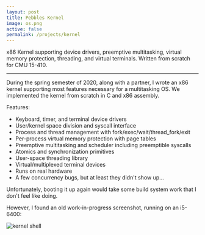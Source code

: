 ```yaml
---
layout: post
title: Pebbles Kernel
image: os.png
active: false
permalink: /projects/kernel
---
```


x86 Kernel supporting device drivers, preemptive multitasking, virtual memory protection, threading, and virtual terminals. Written from scratch for CMU 15-410.

<!--end_excerpt-->

---

During the spring semester of 2020, along with a partner, I wrote an x86 kernel supporting most features necessary for a multitasking OS. We implemented the kernel from scratch in C and x86 assembly.

Features:
- Keyboard, timer, and terminal device drivers
- User/kernel space division and syscall interface
- Process and thread management with fork/exec/wait/thread_fork/exit
- Per-process virtual memory protection with page tables
- Preemptive multitasking and scheduler including preemptible syscalls
- Atomics and synchronization primitives 
- User-space threading library 
- Virtual/multiplexed terminal devices 
- Runs on real hardware
- A few concurrency bugs, but at least they didn't show up...

Unfortunately, booting it up again would take some build system work that I don't feel like doing. 

However, I found an old work-in-progress screenshot, running on an i5-6400:

![kernel shell](/assets/projects/os_screenshot.png)
